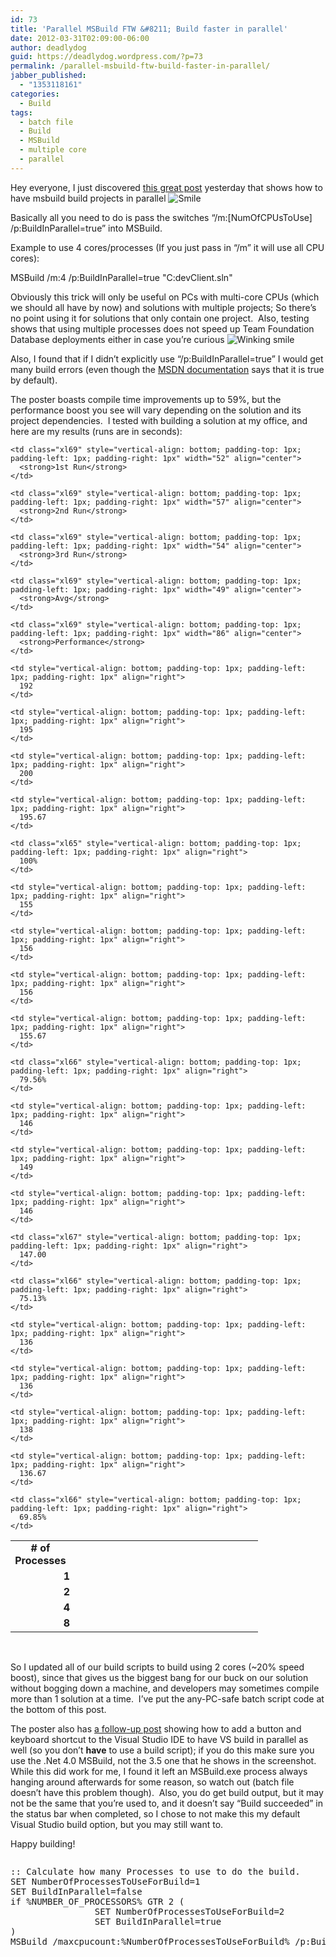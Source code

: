 ```yaml
---
id: 73
title: 'Parallel MSBuild FTW &#8211; Build faster in parallel'
date: 2012-03-31T02:09:00-06:00
author: deadlydog
guid: https://deadlydog.wordpress.com/?p=73
permalink: /parallel-msbuild-ftw-build-faster-in-parallel/
jabber_published:
  - "1353118161"
categories:
  - Build
tags:
  - batch file
  - Build
  - MSBuild
  - multiple core
  - parallel
---
```

Hey everyone, I just discovered [this great post](http://www.hanselman.com/blog/FasterBuildsWithMSBuildUsingParallelBuildsAndMulticoreCPUs.aspx) yesterday that shows how to have msbuild build projects in parallel <img class="wlEmoticon wlEmoticon-smile" style="border-top-style: none; border-left-style: none; border-bottom-style: none; border-right-style: none" alt="Smile" src="http://geekswithblogs.net/images/geekswithblogs_net/deadlydog/Windows-Live-Writer/a6e410381ef2_A142/wlEmoticon-smile_2.png" />

Basically all you need to do is pass the switches “/m:[NumOfCPUsToUse] /p:BuildInParallel=true” into MSBuild.

Example to use 4 cores/processes (If you just pass in “/m” it will use all CPU cores):

MSBuild /m:4 /p:BuildInParallel=true "C:devClient.sln"

Obviously this trick will only be useful on PCs with multi-core CPUs (which we should all have by now) and solutions with multiple projects; So there’s no point using it for solutions that only contain one project.&#160; Also, testing shows that using multiple processes does not speed up Team Foundation Database deployments either in case you’re curious <img class="wlEmoticon wlEmoticon-winkingsmile" style="border-top-style: none; border-left-style: none; border-bottom-style: none; border-right-style: none" alt="Winking smile" src="http://geekswithblogs.net/images/geekswithblogs_net/deadlydog/Windows-Live-Writer/a6e410381ef2_A142/wlEmoticon-winkingsmile_2.png" />

Also, I found that if I didn’t explicitly use “/p:BuildInParallel=true” I would get many build errors (even though the [MSDN documentation](http://msdn.microsoft.com/en-us/library/bb651793.aspx) says that it is true by default).

The poster boasts compile time improvements up to 59%, but the performance boost you see will vary depending on the solution and its project dependencies.&#160; I tested with building a solution at my office, and here are my results (runs are in seconds):

<table style="border-collapse: collapse" cellspacing="0" cellpadding="0" width="394" border="0">
  <colgroup> <col style="width: 71pt" width="95" /> <col style="width: 39pt" width="52" /> <col style="width: 43pt" width="57" /> <col style="width: 41pt" width="54" /> <col style="width: 37pt" width="49" /> <col style="width: 65pt" width="87" /></colgroup> <tr style="height: 15pt">
    <td class="xl69" style="vertical-align: bottom; padding-top: 1px; padding-left: 1px; padding-right: 1px" height="20" width="94" align="center">
      <strong># of Processes</strong>
    </td>

    <td class="xl69" style="vertical-align: bottom; padding-top: 1px; padding-left: 1px; padding-right: 1px" width="52" align="center">
      <strong>1st Run</strong>
    </td>

    <td class="xl69" style="vertical-align: bottom; padding-top: 1px; padding-left: 1px; padding-right: 1px" width="57" align="center">
      <strong>2nd Run</strong>
    </td>

    <td class="xl69" style="vertical-align: bottom; padding-top: 1px; padding-left: 1px; padding-right: 1px" width="54" align="center">
      <strong>3rd Run</strong>
    </td>

    <td class="xl69" style="vertical-align: bottom; padding-top: 1px; padding-left: 1px; padding-right: 1px" width="49" align="center">
      <strong>Avg</strong>
    </td>

    <td class="xl69" style="vertical-align: bottom; padding-top: 1px; padding-left: 1px; padding-right: 1px" width="86" align="center">
      <strong>Performance</strong>
    </td>
  </tr>

  <tr style="height: 15pt">
    <td class="xl68" style="vertical-align: bottom; padding-top: 1px; padding-left: 1px; padding-right: 1px" height="20" align="right">
      <strong>1</strong>
    </td>

    <td style="vertical-align: bottom; padding-top: 1px; padding-left: 1px; padding-right: 1px" align="right">
      192
    </td>

    <td style="vertical-align: bottom; padding-top: 1px; padding-left: 1px; padding-right: 1px" align="right">
      195
    </td>

    <td style="vertical-align: bottom; padding-top: 1px; padding-left: 1px; padding-right: 1px" align="right">
      200
    </td>

    <td style="vertical-align: bottom; padding-top: 1px; padding-left: 1px; padding-right: 1px" align="right">
      195.67
    </td>

    <td class="xl65" style="vertical-align: bottom; padding-top: 1px; padding-left: 1px; padding-right: 1px" align="right">
      100%
    </td>
  </tr>

  <tr style="height: 15pt">
    <td class="xl68" style="vertical-align: bottom; padding-top: 1px; padding-left: 1px; padding-right: 1px" height="20" align="right">
      <strong>2</strong>
    </td>

    <td style="vertical-align: bottom; padding-top: 1px; padding-left: 1px; padding-right: 1px" align="right">
      155
    </td>

    <td style="vertical-align: bottom; padding-top: 1px; padding-left: 1px; padding-right: 1px" align="right">
      156
    </td>

    <td style="vertical-align: bottom; padding-top: 1px; padding-left: 1px; padding-right: 1px" align="right">
      156
    </td>

    <td style="vertical-align: bottom; padding-top: 1px; padding-left: 1px; padding-right: 1px" align="right">
      155.67
    </td>

    <td class="xl66" style="vertical-align: bottom; padding-top: 1px; padding-left: 1px; padding-right: 1px" align="right">
      79.56%
    </td>
  </tr>

  <tr style="height: 15pt">
    <td class="xl68" style="vertical-align: bottom; padding-top: 1px; padding-left: 1px; padding-right: 1px" height="20" align="right">
      <strong>4</strong>
    </td>

    <td style="vertical-align: bottom; padding-top: 1px; padding-left: 1px; padding-right: 1px" align="right">
      146
    </td>

    <td style="vertical-align: bottom; padding-top: 1px; padding-left: 1px; padding-right: 1px" align="right">
      149
    </td>

    <td style="vertical-align: bottom; padding-top: 1px; padding-left: 1px; padding-right: 1px" align="right">
      146
    </td>

    <td class="xl67" style="vertical-align: bottom; padding-top: 1px; padding-left: 1px; padding-right: 1px" align="right">
      147.00
    </td>

    <td class="xl66" style="vertical-align: bottom; padding-top: 1px; padding-left: 1px; padding-right: 1px" align="right">
      75.13%
    </td>
  </tr>

  <tr style="height: 15pt">
    <td class="xl68" style="vertical-align: bottom; padding-top: 1px; padding-left: 1px; padding-right: 1px" height="20" align="right">
      <strong>8</strong>
    </td>

    <td style="vertical-align: bottom; padding-top: 1px; padding-left: 1px; padding-right: 1px" align="right">
      136
    </td>

    <td style="vertical-align: bottom; padding-top: 1px; padding-left: 1px; padding-right: 1px" align="right">
      136
    </td>

    <td style="vertical-align: bottom; padding-top: 1px; padding-left: 1px; padding-right: 1px" align="right">
      138
    </td>

    <td style="vertical-align: bottom; padding-top: 1px; padding-left: 1px; padding-right: 1px" align="right">
      136.67
    </td>

    <td class="xl66" style="vertical-align: bottom; padding-top: 1px; padding-left: 1px; padding-right: 1px" align="right">
      69.85%
    </td>
  </tr>
</table>

&#160;

So I updated all of our build scripts to build using 2 cores (~20% speed boost), since that gives us the biggest bang for our buck on our solution without bogging down a machine, and developers may sometimes compile more than 1 solution at a time.&#160; I’ve put the any-PC-safe batch script code at the bottom of this post.

The poster also has [a follow-up post](http://www.hanselman.com/blog/HackParallelMSBuildsFromWithinTheVisualStudioIDE.aspx) showing how to add a button and keyboard shortcut to the Visual Studio IDE to have VS build in parallel as well (so you don’t **have** to use a build script); if you do this make sure you use the .Net 4.0 MSBuild, not the 3.5 one that he shows in the screenshot.&#160; While this did work for me, I found it left an MSBuild.exe process always hanging around afterwards for some reason, so watch out (batch file doesn’t have this problem though).&#160; Also, you do get build output, but it may not be the same that you’re used to, and it doesn’t say “Build succeeded” in the status bar when completed, so I chose to not make this my default Visual Studio build option, but you may still want to.

Happy building!

<div id="scid:C89E2BDB-ADD3-4f7a-9810-1B7EACF446C1:704233d6-752d-4986-a88f-b810d349e9c4" class="wlWriterEditableSmartContent" style="float: none; padding-bottom: 0px; padding-top: 0px; padding-left: 0px; margin: 0px; display: inline; padding-right: 0px">
  <pre style=white-space:normal>

  <pre class="brush: bash; gutter: false; title: ; notranslate" title="">
:: Calculate how many Processes to use to do the build.
SET NumberOfProcessesToUseForBuild=1
SET BuildInParallel=false
if %NUMBER_OF_PROCESSORS% GTR 2 (
                SET NumberOfProcessesToUseForBuild=2
                SET BuildInParallel=true
)
MSBuild /maxcpucount:%NumberOfProcessesToUseForBuild% /p:BuildInParallel=%BuildInParallel% "C:\dev\Client.sln"
</pre>
</div>
